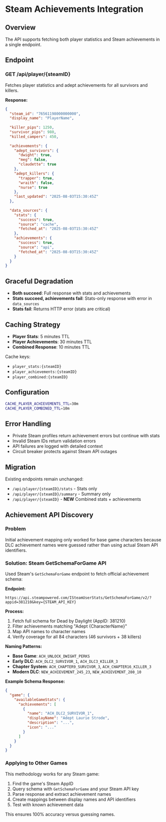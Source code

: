 # Steam Achievements Integration

## Overview

The API supports fetching both player statistics and Steam achievements in a single endpoint.

## Endpoint

### GET /api/player/{steamID}

Fetches player statistics and adept achievements for all survivors and killers.

**Response:**
```json
{
  "steam_id": "76561198000000000",
  "display_name": "PlayerName",
  
  "killer_pips": 1250,
  "survivor_pips": 980,
  "killed_campers": 450,
  
  "achievements": {
    "adept_survivors": {
      "dwight": true,
      "meg": false,
      "claudette": true
    },
    "adept_killers": {
      "trapper": true,
      "wraith": false,
      "nurse": true
    },
    "last_updated": "2025-08-03T15:30:45Z"
  },
  
  "data_sources": {
    "stats": {
      "success": true,
      "source": "cache",
      "fetched_at": "2025-08-03T15:30:45Z"
    },
    "achievements": {
      "success": true,
      "source": "api", 
      "fetched_at": "2025-08-03T15:30:45Z"
    }
  }
}
```

## Graceful Degradation

- **Both succeed**: Full response with stats and achievements
- **Stats succeed, achievements fail**: Stats-only response with error in `data_sources`
- **Stats fail**: Returns HTTP error (stats are critical)

## Caching Strategy

- **Player Stats**: 5 minutes TTL
- **Player Achievements**: 30 minutes TTL  
- **Combined Response**: 10 minutes TTL

Cache keys:
- `player_stats:{steamID}`
- `player_achievements:{steamID}`
- `player_combined:{steamID}`

## Configuration

```bash
CACHE_PLAYER_ACHIEVEMENTS_TTL=30m
CACHE_PLAYER_COMBINED_TTL=10m
```

## Error Handling

- Private Steam profiles return achievement errors but continue with stats
- Invalid Steam IDs return validation errors
- API failures are logged with detailed context
- Circuit breaker protects against Steam API outages

## Migration

Existing endpoints remain unchanged:
- `/api/player/{steamID}/stats` - Stats only
- `/api/player/{steamID}/summary` - Summary only
- `/api/player/{steamID}` - **NEW** Combined stats + achievements

## Achievement API Discovery

### Problem
Initial achievement mapping only worked for base game characters because DLC achievement names were guessed rather than using actual Steam API identifiers.

### Solution: Steam GetSchemaForGame API

Used Steam's `GetSchemaForGame` endpoint to fetch official achievement schema:

**Endpoint:**
```
https://api.steampowered.com/ISteamUserStats/GetSchemaForGame/v2/?appid=381210&key={STEAM_API_KEY}
```

**Process:**
1. Fetch full schema for Dead by Daylight (AppID: 381210)
2. Filter achievements matching "Adept {CharacterName}"
3. Map API names to character names
4. Verify coverage for all 84 characters (46 survivors + 38 killers)

**Naming Patterns:**
- **Base Game**: `ACH_UNLOCK_DWIGHT_PERKS`
- **Early DLC**: `ACH_DLC2_SURVIVOR_1`, `ACH_DLC3_KILLER_3`
- **Chapter System**: `ACH_CHAPTER9_SURVIVOR_3`, `ACH_CHAPTER16_KILLER_3`
- **Modern DLC**: `NEW_ACHIEVEMENT_245_23`, `NEW_ACHIEVEMENT_280_10`

**Example Schema Response:**
```json
{
  "game": {
    "availableGameStats": {
      "achievements": [
        {
          "name": "ACH_DLC2_SURVIVOR_1",
          "displayName": "Adept Laurie Strode",
          "description": "...",
          "icon": "..."
        }
      ]
    }
  }
}
```

### Applying to Other Games

This methodology works for any Steam game:
1. Find the game's Steam AppID
2. Query schema with `GetSchemaForGame` and your Steam API key
3. Parse response and extract achievement names
4. Create mappings between display names and API identifiers
5. Test with known achievement data

This ensures 100% accuracy versus guessing names.
